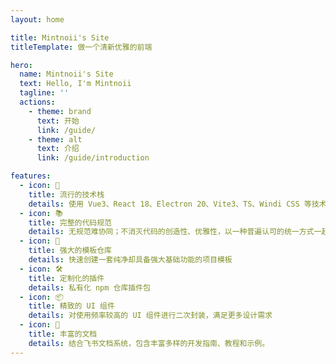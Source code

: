 ```yaml
---
layout: home

title: Mintnoii's Site
titleTemplate: 做一个清新优雅的前端

hero:
  name: Mintnoii's Site
  text: Hello, I'm Mintnoii
  tagline: ''
  actions:
    - theme: brand
      text: 开始
      link: /guide/
    - theme: alt
      text: 介绍
      link: /guide/introduction

features:
  - icon: 🚀
    title: 流行的技术栈
    details: 使用 Vue3、React 18、Electron 20、Vite3、TS、Windi CSS 等技术栈开发
  - icon: 📚
    title: 完整的代码规范
    details: 无规范难协同；不消灭代码的创造性、优雅性，以一种普遍认可的统一方式一起做事。
  - icon: 🌟
    title: 强大的模板仓库
    details: 快速创建一套纯净却具备强大基础功能的项目模板
  - icon: 🛠️
    title: 定制化的插件
    details: 私有化 npm 仓库插件包
  - icon: 📦
    title: 精致的 UI 组件
    details: 对使用频率较高的 UI 组件进行二次封装，满足更多设计需求
  - icon: 📜
    title: 丰富的文档
    details: 结合飞书文档系统，包含丰富多样的开发指南、教程和示例。
---
```

